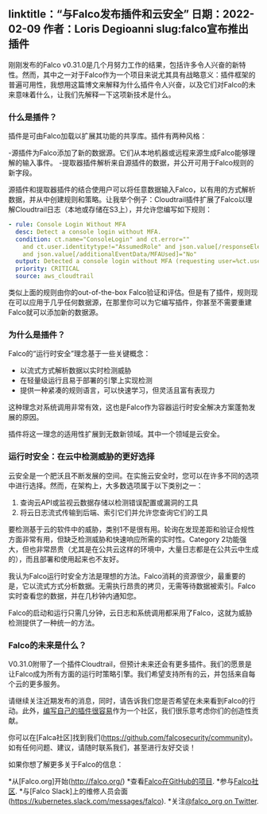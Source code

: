
linktitle：“与Falco发布插件和云安全”
日期：2022-02-09
作者：Loris Degioanni
slug:falco宣布推出插件
---

刚刚发布的Falco v0.31.0是几个月努力工作的结果，包括许多令人兴奋的新特性。然而，其中之一对于Falco作为一个项目来说尤其具有战略意义：插件框架的普遍可用性，我想用这篇博文来解释为什么插件令人兴奋，以及它们对Falco的未来意味着什么，让我们先解释一下这项新技术是什么。

### 什么是插件？
插件是可由Falco加载以扩展其功能的共享库。插件有两种风格：

-源插件为Falco添加了新的数据源。它们从本地机器或远程来源生成Falco能够理解的输入事件。
-提取器插件解析来自源插件的数据，并公开可用于Falco规则的新字段。

源插件和提取器插件的结合使用户可以将任意数据输入Falco，以有用的方式解析数据，并从中创建规则和策略。让我举个例子：Cloudtrail插件扩展了Falco以理解Cloudtrail日志（本地或存储在S3上），并允许您编写如下规则：

```yaml
- rule: Console Login Without MFA
  desc: Detect a console login without MFA.
  condition: ct.name="ConsoleLogin" and ct.error=""
    and ct.user.identitytype!="AssumedRole" and json.value[/responseElements/ConsoleLogin]="Success"
    and json.value[/additionalEventData/MFAUsed]="No"
  output: Detected a console login without MFA (requesting user=%ct.user, requesting IP=%ct.srcip, AWS region=%ct.region)
  priority: CRITICAL
  source: aws_cloudtrail
```

类似上面的规则由你的out-of-the-box Falco验证和评估。但是有了插件，规则现在可以应用于几乎任何数据源，在那里你可以为它编写插件，你甚至不需要重建Falco就可以添加新的数据源。

### 为什么是插件？

Falco的“运行时安全”理念基于一些关键概念：
- 以流式方式解析数据以实时检测威胁
- 在轻量级运行且易于部署的引擎上实现检测
- 提供一种紧凑的规则语言，可以快速学习，但灵活且富有表现力

这种理念对系统调用非常有效，这也是Falco作为容器运行时安全解决方案蓬勃发展的原因。

插件将这一理念的适用性扩展到无数新领域。其中一个领域是云安全。

### 运行时安全：在云中检测威胁的更好选择

云安全是一个肥沃且不断发展的空间。在实施云安全时，您可以在许多不同的选项中进行选择。然而，在架构上，大多数选项属于以下类别之一：

1. 查询云API或监视云数据存储以检测错误配置或漏洞的工具
2. 将云日志流式传输到后端、索引它们并允许您查询它们的工具

要检测基于云的软件中的威胁，类别1不是很有用。轮询在发现差距和验证合规性方面非常有用，但缺乏检测威胁和快速响应所需的实时性。Category 2功能强大，但也非常昂贵（尤其是在公共云这样的环境中，大量日志都是在公共云中生成的），而且部署和使用起来也不友好。

我认为Falco运行时安全方法是理想的方法。Falco消耗的资源很少，最重要的是，它以流式方式分析数据。无需执行昂贵的拷贝，无需等待数据被索引。Falco实时查看您的数据，并在几秒钟内通知您。

Falco的启动和运行只需几分钟，云日志和系统调用都采用了Falco，这就为威胁检测提供了一种统一的方法。

### Falco的未来是什么？

V0.31.0附带了一个插件Cloudtrail，但预计未来还会有更多插件。我们的愿景是让Falco成为所有方面的运行时策略引擎。我们希望支持所有的云，并包括来自每个云的更多服务。

请继续关注近期发布的消息，同时，请告诉我们您是否希望在未来看到Falco的行动。此外，[编写自己的插件很容易](https://falco.org/docs/plugins/)作为一个社区，我们很乐意考虑你们的创造性贡献。

你可以在[Falca社区]找到我们(https://github.com/falcosecurity/community)。如有任何问题、建议，请随时联系我们，甚至进行友好交谈！

如果你想了解更多关于Falco的信息：

*从[Falco.org]开始(http://falco.org/)
*查看[Falco在GitHub的项目](https://github.com/falcosecurity/falco).
*参与[Falco社区](https://falco.org/community/).
*与[Falco Slack]上的维修人员会面(https://kubernetes.slack.com/messages/falco).
*关注[@falco_org on Twitter](https://twitter.com/falco_org).

